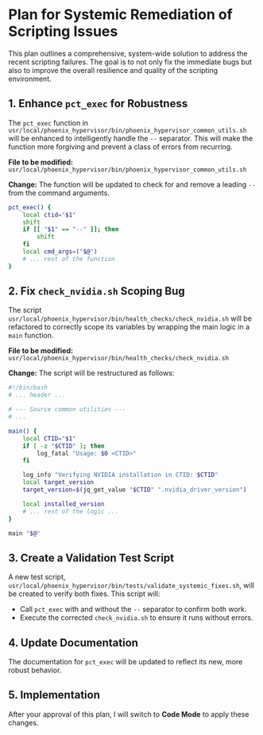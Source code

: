 # Plan for Systemic Remediation of Scripting Issues

This plan outlines a comprehensive, system-wide solution to address the recent scripting failures. The goal is to not only fix the immediate bugs but also to improve the overall resilience and quality of the scripting environment.

## 1. Enhance `pct_exec` for Robustness

The `pct_exec` function in `usr/local/phoenix_hypervisor/bin/phoenix_hypervisor_common_utils.sh` will be enhanced to intelligently handle the `--` separator. This will make the function more forgiving and prevent a class of errors from recurring.

**File to be modified:** `usr/local/phoenix_hypervisor/bin/phoenix_hypervisor_common_utils.sh`

**Change:**
The function will be updated to check for and remove a leading `--` from the command arguments.

```bash
pct_exec() {
    local ctid="$1"
    shift
    if [[ "$1" == "--" ]]; then
        shift
    fi
    local cmd_args=("$@")
    # ... rest of the function
}
```

## 2. Fix `check_nvidia.sh` Scoping Bug

The script `usr/local/phoenix_hypervisor/bin/health_checks/check_nvidia.sh` will be refactored to correctly scope its variables by wrapping the main logic in a `main` function.

**File to be modified:** `usr/local/phoenix_hypervisor/bin/health_checks/check_nvidia.sh`

**Change:**
The script will be restructured as follows:

```bash
#!/bin/bash
# ... header ...

# --- Source common utilities ---
# ...

main() {
    local CTID="$1"
    if [ -z "$CTID" ]; then
        log_fatal "Usage: $0 <CTID>"
    fi

    log_info "Verifying NVIDIA installation in CTID: $CTID"
    local target_version
    target_version=$(jq_get_value "$CTID" ".nvidia_driver_version")

    local installed_version
    # ... rest of the logic ...
}

main "$@"
```

## 3. Create a Validation Test Script

A new test script, `usr/local/phoenix_hypervisor/bin/tests/validate_systemic_fixes.sh`, will be created to verify both fixes. This script will:

*   Call `pct_exec` with and without the `--` separator to confirm both work.
*   Execute the corrected `check_nvidia.sh` to ensure it runs without errors.

## 4. Update Documentation

The documentation for `pct_exec` will be updated to reflect its new, more robust behavior.

## 5. Implementation

After your approval of this plan, I will switch to **Code Mode** to apply these changes.
